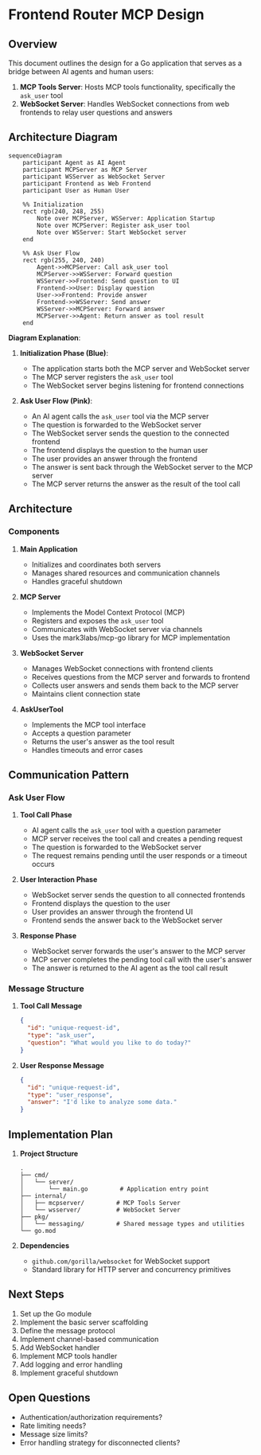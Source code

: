 # Frontend Router MCP Design

## Overview
This document outlines the design for a Go application that serves as a bridge between AI agents and human users:
1. **MCP Tools Server**: Hosts MCP tools functionality, specifically the `ask_user` tool
2. **WebSocket Server**: Handles WebSocket connections from web frontends to relay user questions and answers

## Architecture Diagram

```mermaid
sequenceDiagram
    participant Agent as AI Agent
    participant MCPServer as MCP Server
    participant WSServer as WebSocket Server
    participant Frontend as Web Frontend
    participant User as Human User
    
    %% Initialization
    rect rgb(240, 248, 255)
        Note over MCPServer, WSServer: Application Startup
        Note over MCPServer: Register ask_user tool
        Note over WSServer: Start WebSocket server
    end
    
    %% Ask User Flow
    rect rgb(255, 240, 240)
        Agent->>MCPServer: Call ask_user tool
        MCPServer->>WSServer: Forward question
        WSServer->>Frontend: Send question to UI
        Frontend->>User: Display question
        User->>Frontend: Provide answer
        Frontend->>WSServer: Send answer
        WSServer->>MCPServer: Forward answer
        MCPServer->>Agent: Return answer as tool result
    end
```

**Diagram Explanation**:
1. **Initialization Phase (Blue)**:
   - The application starts both the MCP server and WebSocket server
   - The MCP server registers the `ask_user` tool
   - The WebSocket server begins listening for frontend connections

2. **Ask User Flow (Pink)**:
   - An AI agent calls the `ask_user` tool via the MCP server
   - The question is forwarded to the WebSocket server
   - The WebSocket server sends the question to the connected frontend
   - The frontend displays the question to the human user
   - The user provides an answer through the frontend
   - The answer is sent back through the WebSocket server to the MCP server
   - The MCP server returns the answer as the result of the tool call

## Architecture

### Components

1. **Main Application**
   - Initializes and coordinates both servers
   - Manages shared resources and communication channels
   - Handles graceful shutdown

2. **MCP Server**
   - Implements the Model Context Protocol (MCP)
   - Registers and exposes the `ask_user` tool
   - Communicates with WebSocket server via channels
   - Uses the mark3labs/mcp-go library for MCP implementation

3. **WebSocket Server**
   - Manages WebSocket connections with frontend clients
   - Receives questions from the MCP server and forwards to frontend
   - Collects user answers and sends them back to the MCP server
   - Maintains client connection state

4. **AskUserTool**
   - Implements the MCP tool interface
   - Accepts a question parameter
   - Returns the user's answer as the tool result
   - Handles timeouts and error cases

## Communication Pattern

### Ask User Flow

1. **Tool Call Phase**
   - AI agent calls the `ask_user` tool with a question parameter
   - MCP server receives the tool call and creates a pending request
   - The question is forwarded to the WebSocket server
   - The request remains pending until the user responds or a timeout occurs

2. **User Interaction Phase**
   - WebSocket server sends the question to all connected frontends
   - Frontend displays the question to the user
   - User provides an answer through the frontend UI
   - Frontend sends the answer back to the WebSocket server

3. **Response Phase**
   - WebSocket server forwards the user's answer to the MCP server
   - MCP server completes the pending tool call with the user's answer
   - The answer is returned to the AI agent as the tool call result

### Message Structure

1. **Tool Call Message**
   ```json
   {
     "id": "unique-request-id",
     "type": "ask_user",
     "question": "What would you like to do today?"
   }
   ```

2. **User Response Message**
   ```json
   {
     "id": "unique-request-id",
     "type": "user_response",
     "answer": "I'd like to analyze some data."
   }
   ```

## Implementation Plan

1. **Project Structure**
   ```
   .
   ├── cmd/
   │   └── server/
   │       └── main.go         # Application entry point
   ├── internal/
   │   ├── mcpserver/         # MCP Tools Server
   │   └── wsserver/          # WebSocket Server
   ├── pkg/
   │   └── messaging/         # Shared message types and utilities
   └── go.mod
   ```

2. **Dependencies**
   - `github.com/gorilla/websocket` for WebSocket support
   - Standard library for HTTP server and concurrency primitives

## Next Steps
1. Set up the Go module
2. Implement the basic server scaffolding
3. Define the message protocol
4. Implement channel-based communication
5. Add WebSocket handler
6. Implement MCP tools handler
7. Add logging and error handling
8. Implement graceful shutdown

## Open Questions
- Authentication/authorization requirements?
- Rate limiting needs?
- Message size limits?
- Error handling strategy for disconnected clients?
